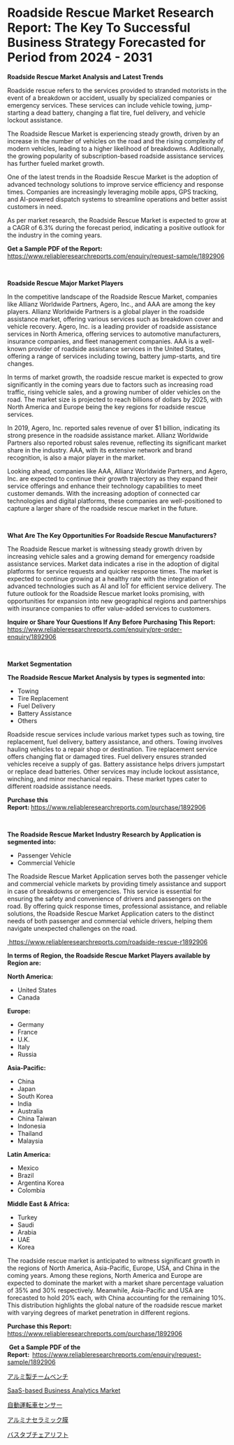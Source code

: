 <p><h1>Roadside Rescue Market Research Report: The Key To Successful Business Strategy Forecasted for Period from 2024 - 2031</h1></p><p><strong>Roadside Rescue Market Analysis and Latest Trends</strong></p>
<p><p>Roadside rescue refers to the services provided to stranded motorists in the event of a breakdown or accident, usually by specialized companies or emergency services. These services can include vehicle towing, jump-starting a dead battery, changing a flat tire, fuel delivery, and vehicle lockout assistance.</p><p>The Roadside Rescue Market is experiencing steady growth, driven by an increase in the number of vehicles on the road and the rising complexity of modern vehicles, leading to a higher likelihood of breakdowns. Additionally, the growing popularity of subscription-based roadside assistance services has further fueled market growth.</p><p>One of the latest trends in the Roadside Rescue Market is the adoption of advanced technology solutions to improve service efficiency and response times. Companies are increasingly leveraging mobile apps, GPS tracking, and AI-powered dispatch systems to streamline operations and better assist customers in need.</p><p>As per market research, the Roadside Rescue Market is expected to grow at a CAGR of 6.3% during the forecast period, indicating a positive outlook for the industry in the coming years.</p></p>
<p><strong>Get a Sample PDF of the Report:&nbsp;</strong> <a href="https://www.reliableresearchreports.com/enquiry/request-sample/1892906">https://www.reliableresearchreports.com/enquiry/request-sample/1892906</a></p>
<p>&nbsp;</p>
<p><strong>Roadside Rescue Major Market Players</strong></p>
<p><p>In the competitive landscape of the Roadside Rescue Market, companies like Allianz Worldwide Partners, Agero, Inc., and AAA are among the key players. Allianz Worldwide Partners is a global player in the roadside assistance market, offering various services such as breakdown cover and vehicle recovery. Agero, Inc. is a leading provider of roadside assistance services in North America, offering services to automotive manufacturers, insurance companies, and fleet management companies. AAA is a well-known provider of roadside assistance services in the United States, offering a range of services including towing, battery jump-starts, and tire changes.</p><p>In terms of market growth, the roadside rescue market is expected to grow significantly in the coming years due to factors such as increasing road traffic, rising vehicle sales, and a growing number of older vehicles on the road. The market size is projected to reach billions of dollars by 2025, with North America and Europe being the key regions for roadside rescue services.</p><p>In 2019, Agero, Inc. reported sales revenue of over $1 billion, indicating its strong presence in the roadside assistance market. Allianz Worldwide Partners also reported robust sales revenue, reflecting its significant market share in the industry. AAA, with its extensive network and brand recognition, is also a major player in the market.</p><p>Looking ahead, companies like AAA, Allianz Worldwide Partners, and Agero, Inc. are expected to continue their growth trajectory as they expand their service offerings and enhance their technology capabilities to meet customer demands. With the increasing adoption of connected car technologies and digital platforms, these companies are well-positioned to capture a larger share of the roadside rescue market in the future.</p></p>
<p>&nbsp;</p>
<p><strong>What Are The Key Opportunities For Roadside Rescue Manufacturers?</strong></p>
<p><p>The Roadside Rescue market is witnessing steady growth driven by increasing vehicle sales and a growing demand for emergency roadside assistance services. Market data indicates a rise in the adoption of digital platforms for service requests and quicker response times. The market is expected to continue growing at a healthy rate with the integration of advanced technologies such as AI and IoT for efficient service delivery. The future outlook for the Roadside Rescue market looks promising, with opportunities for expansion into new geographical regions and partnerships with insurance companies to offer value-added services to customers.</p></p>
<p><strong>Inquire or Share Your Questions If Any Before Purchasing This Report:</strong> <a href="https://www.reliableresearchreports.com/enquiry/pre-order-enquiry/1892906">https://www.reliableresearchreports.com/enquiry/pre-order-enquiry/1892906</a></p>
<p>&nbsp;</p>
<p><strong>Market Segmentation</strong></p>
<p><strong>The Roadside Rescue Market Analysis by types is segmented into:</strong></p>
<p><ul><li>Towing</li><li>Tire Replacement</li><li>Fuel Delivery</li><li>Battery Assistance</li><li>Others</li></ul></p>
<p><p>Roadside rescue services include various market types such as towing, tire replacement, fuel delivery, battery assistance, and others. Towing involves hauling vehicles to a repair shop or destination. Tire replacement service offers changing flat or damaged tires. Fuel delivery ensures stranded vehicles receive a supply of gas. Battery assistance helps drivers jumpstart or replace dead batteries. Other services may include lockout assistance, winching, and minor mechanical repairs. These market types cater to different roadside assistance needs.</p></p>
<p><strong>Purchase this Report:&nbsp;</strong><a href="https://www.reliableresearchreports.com/purchase/1892906">https://www.reliableresearchreports.com/purchase/1892906</a></p>
<p>&nbsp;</p>
<p><strong>The Roadside Rescue Market Industry Research by Application is segmented into:</strong></p>
<p><ul><li>Passenger Vehicle</li><li>Commercial Vehicle</li></ul></p>
<p><p>The Roadside Rescue Market Application serves both the passenger vehicle and commercial vehicle markets by providing timely assistance and support in case of breakdowns or emergencies. This service is essential for ensuring the safety and convenience of drivers and passengers on the road. By offering quick response times, professional assistance, and reliable solutions, the Roadside Rescue Market Application caters to the distinct needs of both passenger and commercial vehicle drivers, helping them navigate unexpected challenges on the road.</p></p>
<p><a href="https://www.reliableresearchreports.com/roadside-rescue-r1892906">&nbsp;https://www.reliableresearchreports.com/roadside-rescue-r1892906</a></p>
<p><strong>In terms of Region, the Roadside Rescue Market Players available by Region are:</strong></p>
<p>
    <p> <strong> North America: </strong>
        <ul>
            <li>United States</li>
            <li>Canada</li>
        </ul>
        </p> 
    <p> <strong> Europe: </strong>
        <ul>
            <li>Germany</li>
            <li>France</li>
            <li>U.K.</li>
            <li>Italy</li>
            <li>Russia</li>
        </ul>
        </p> 
    <p> <strong> Asia-Pacific: </strong>
        <ul>
            <li>China</li>
            <li>Japan</li>
            <li>South Korea</li>
            <li>India</li>
            <li>Australia</li>
            <li>China Taiwan</li>
            <li>Indonesia</li>
            <li>Thailand</li>
            <li>Malaysia</li>
        </ul>
        </p> 
    <p> <strong> Latin America: </strong>
        <ul>
            <li>Mexico</li>
            <li>Brazil</li>
            <li>Argentina Korea</li>
            <li>Colombia</li>
        </ul>
        </p> 
    <p> <strong> Middle East & Africa: </strong>
        <ul>
            <li>Turkey</li>
            <li>Saudi</li>
            <li>Arabia</li>
            <li>UAE</li>
            <li>Korea</li>
        </ul>
    </p>
    </p>
<p><p>The roadside rescue market is anticipated to witness significant growth in the regions of North America, Asia-Pacific, Europe, USA, and China in the coming years. Among these regions, North America and Europe are expected to dominate the market with a market share percentage valuation of 35% and 30% respectively. Meanwhile, Asia-Pacific and USA are forecasted to hold 20% each, with China accounting for the remaining 10%. This distribution highlights the global nature of the roadside rescue market with varying degrees of market penetration in different regions.</p></p>
<p><strong>Purchase this Report: </strong><a href="https://www.reliableresearchreports.com/purchase/1892906">https://www.reliableresearchreports.com/purchase/1892906</a></p>
<p>&nbsp;<strong>Get a Sample PDF of the Report:&nbsp;&nbsp;</strong><a href="https://www.reliableresearchreports.com/enquiry/request-sample/1892906">https://www.reliableresearchreports.com/enquiry/request-sample/1892906</a></p>
<p><strong></strong></p>
<p><p><a href="https://medium.com/@maureenbiologist34/%E3%82%A2%E3%83%AB%E3%83%9F%E8%A3%BD%E3%83%81%E3%83%BC%E3%83%A0%E3%83%99%E3%83%B3%E3%83%81%E3%81%AE%E5%B8%82%E5%A0%B4%E8%A6%8F%E6%A8%A1-%E5%B8%82%E5%A0%B4%E5%8B%95%E5%90%91%E3%81%A8%E5%B8%82%E5%A0%B4%E4%BA%88%E6%B8%AC-2024%E5%B9%B4%E3%81%8B%E3%82%892031%E5%B9%B4-53f476ce291c">アルミ製チームベンチ</a></p><p><a href="https://github.com/kathiaseamanalvaradovlprc2h/Market-Research-Report-List-2/blob/main/saas-based-business-analytics-market.md">SaaS-based Business Analytics Market</a></p><p><a href="https://github.com/AaronVargas43/Market-Research-Report-List-1/blob/main/796387260853.md">自動運転車センサー</a></p><p><a href="https://github.com/Fatimaklein1/Market-Research-Report-List-1/blob/main/939634215608.md">アルミナセラミック膜</a></p><p><a href="https://medium.com/@bulahhamill28/%E6%B5%B4%E6%A7%BD%E3%83%81%E3%82%A7%E3%82%A2%E3%83%AA%E3%83%95%E3%83%88%E5%B8%82%E5%A0%B4%E8%A6%8F%E6%A8%A1%E3%81%AF-%E4%B8%96%E7%95%8C%E3%81%AE%E7%94%A3%E6%A5%AD%E3%81%AB%E3%81%8A%E3%81%91%E3%82%8B%E6%9C%80%E9%81%A9%E3%81%AA%E3%83%9E%E3%83%BC%E3%82%B1%E3%83%86%E3%82%A3%E3%83%B3%E3%82%B0%E3%83%81%E3%83%A3%E3%83%8D%E3%83%AB%E3%82%92%E6%98%8E%E3%82%89%E3%81%8B%E3%81%AB%E3%81%97%E3%81%BE%E3%81%99-de61a4ade0b5">バスタブチェアリフト</a></p></p>